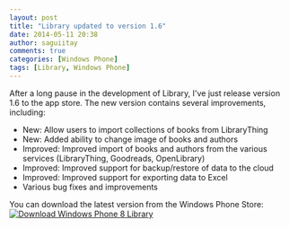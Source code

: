 ```yaml
---
layout: post
title: "Library updated to version 1.6"
date: 2014-05-11 20:38
author: saguiitay
comments: true
categories: [Windows Phone]
tags: [Library, Windows Phone]
---
```

After a long pause in the development of Library, I've just release version 1.6 to the app store. The new version contains several improvements, including:

-   New: Allow users to import collections of books from LibraryThing
-   New: Added ability to change image of books and authors
-   Improved: Improved import of books and authors from the various services (LibraryThing, Goodreads, OpenLibrary)
-   Improved: Improved support for backup/restore of data to the cloud
-   Improved: Improved support for exporting data to Excel
-   Various bug fixes and improvements

You can download the latest version from the Windows Phone Store: [![Download Windows Phone 8 Library]({{site.url}}/images/download-en-med2.png "Download Windows Phone 8 Library")](http://www.windowsphone.com/s?appid=01f350f2-01d1-4210-a83b-9874b71e9496)


